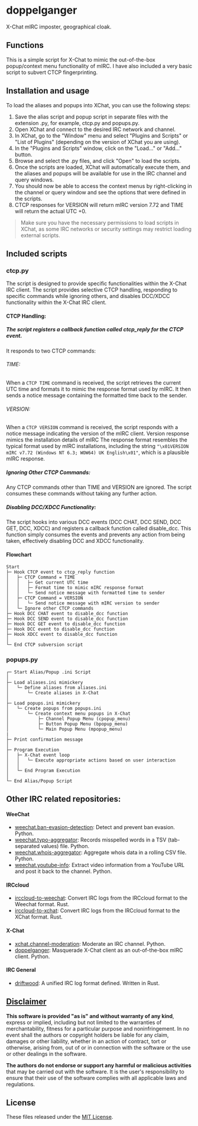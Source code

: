 # doppelganger
X-Chat mIRC imposter, geographical cloak.

## Functions
This is a simple script for X-Chat to mimic the out-of-the-box popup/context menu functionality of mIRC. I have also included a very basic script to subvert CTCP fingerprinting.

## Installation and usage
To load the aliases and popups into XChat, you can use the following steps:
1. Save the alias script and popup script in separate files with the extension .py, for example, ctcp.py and popups.py.
2. Open XChat and connect to the desired IRC network and channel.
3. In XChat, go to the "Window" menu and select "Plugins and Scripts" or "List of Plugins" (depending on the version of XChat you are using).
4. In the "Plugins and Scripts" window, click on the "Load..." or "Add..." button.
5. Browse and select the .py files, and click "Open" to load the scripts.
6. Once the scripts are loaded, XChat will automatically execute them, and the aliases and popups will be available for use in the IRC channel and query windows.
7. You should now be able to access the context menus by right-clicking in the channel or query window and see the options that were defined in the scripts.
8. CTCP responses for VERSION will return mIRC version 7.72 and TIME will return the actual UTC +0.

> Make sure you have the necessary permissions to load scripts in XChat, as some IRC networks or security settings may restrict loading external scripts.

## Included scripts

### ctcp.py
The script is designed to provide specific functionalities within the X-Chat IRC client. The script provides selective CTCP handling, responding to specific commands while ignoring others, and disables DCC/XDCC functionality within the X-Chat IRC client.

#### CTCP Handling:
##### The script registers a callback function called ctcp_reply for the CTCP event.
It responds to two CTCP commands:

###### TIME:
When a `CTCP TIME` command is received, the script retrieves the current UTC time and formats it to mimic the response format used by mIRC. It then sends a notice message containing the formatted time back to the sender.

###### VERSION:
When a `CTCP VERSION` command is received, the script responds with a notice message indicating the version of the mIRC client. Version response mimics the installation details of mIRC The response format resembles the typical format used by mIRC installations, including the string `"\x01VERSION mIRC v7.72 (Windows NT 6.3; WOW64) UK English\x01"`, which is a plausible mIRC response.

##### Ignoring Other CTCP Commands:
Any CTCP commands other than TIME and VERSION are ignored. The script consumes these commands without taking any further action.

##### Disabling DCC/XDCC Functionality:
The script hooks into various DCC events (DCC CHAT, DCC SEND, DCC GET, DCC, XDCC) and registers a callback function called disable_dcc. This function simply consumes the events and prevents any action from being taken, effectively disabling DCC and XDCC functionality.

#### Flowchart
```
Start
├─ Hook CTCP event to ctcp_reply function
│   ├─ CTCP Command = TIME
│   │   ├─ Get current UTC time
│   │   ├─ Format time to mimic mIRC response format
│   │   └─ Send notice message with formatted time to sender
│   ├─ CTCP Command = VERSION
│   │   └─ Send notice message with mIRC version to sender
│   └─ Ignore other CTCP commands
├─ Hook DCC CHAT event to disable_dcc function
├─ Hook DCC SEND event to disable_dcc function
├─ Hook DCC GET event to disable_dcc function
├─ Hook DCC event to disable_dcc function
├─ Hook XDCC event to disable_dcc function
│
└─ End CTCP subversion script

```

### popups.py
```
┌─ Start Alias/Popup .ini Script
│
├─ Load aliases.ini mimickery
│   └─ Define aliases from aliases.ini
│       └─ Create aliases in X-Chat
│
├─ Load popups.ini mimickery
│   └─ Create popups from popups.ini
│       └─ Create context menu popups in X-Chat
│           ├─ Channel Popup Menu (cpopup_menu)
│           ├─ Button Popup Menu (bpopup_menu)
│           └─ Main Popup Menu (mpopup_menu)
|
├─ Print confirmation message
│
├─ Program Execution
│   ├─ X-Chat event loop
│   │   └─ Execute appropriate actions based on user interaction
│   │
│   └─ End Program Execution
│
└─ End Alias/Popup Script
```
## Other IRC related repositories:

#### WeeChat
- [weechat.ban-evasion-detection](https://github.com/apple-fritter/weechat.ban-evasion-detection): Detect and prevent ban evasion. Python.
- [weechat.typo-aggregator](https://github.com/apple-fritter/weechat.typo-aggregator): Records misspelled words in a TSV (tab-separated values) file. Python.
- [weechat.whois-aggregator](https://github.com/apple-fritter/weechat.whois-aggregator): Aggregate whois data in a rolling CSV file. Python.
- [weechat.youtube-info](https://github.com/apple-fritter/weechat.youtube-info): Extract video information from a YouTube URL and post it back to the channel. Python.

#### IRCcloud
- [irccloud-to-weechat](https://github.com/apple-fritter/irccloud-to-weechat): Convert IRC logs from the IRCcloud format to the Weechat format. Rust.
- [irccloud-to-xchat](https://github.com/apple-fritter/irccloud-to-xchat): Convert IRC logs from the IRCcloud format to the XChat format. Rust.

#### X-Chat
- [xchat.channel-moderation](https://github.com/apple-fritter/xchat.channel-moderation): Moderate an IRC channel. Python.
- [doppelganger](https://github.com/apple-fritter/doppelganger): Masquerade X-Chat client as an out-of-the-box mIRC client. Python.

#### IRC General

- [driftwood](https://github.com/apple-fritter/driftwood): A unified IRC log format defined. Written in Rust.

## [Disclaimer](DISCLAIMER)
**This software is provided "as is" and without warranty of any kind**, express or implied, including but not limited to the warranties of merchantability, fitness for a particular purpose and noninfringement. In no event shall the authors or copyright holders be liable for any claim, damages or other liability, whether in an action of contract, tort or otherwise, arising from, out of or in connection with the software or the use or other dealings in the software.

**The authors do not endorse or support any harmful or malicious activities** that may be carried out with the software. It is the user's responsibility to ensure that their use of the software complies with all applicable laws and regulations.

## License

These files released under the [MIT License](LICENSE).
